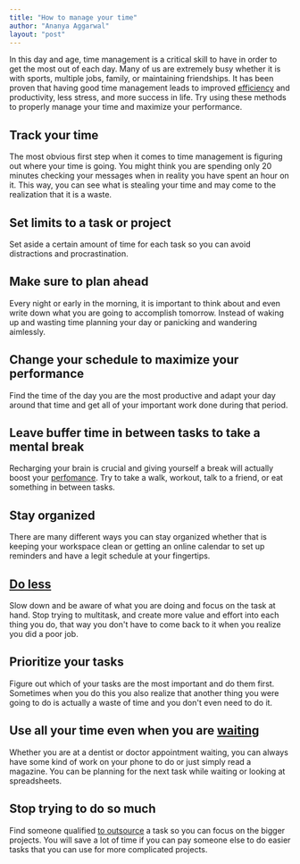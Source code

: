 ```yaml
---
title: "How to manage your time"
author: "Ananya Aggarwal"
layout: "post"
---
```


In this day and age, time management is a critical skill to have in
order to get the most out of each day. Many of us are extremely busy
whether it is with sports, multiple jobs, family, or maintaining
friendships. It has been proven that having good time management leads
to improved
[efficiency](https://corporatefinanceinstitute.com/resources/careers/jobs/corporate-development-guide/)
and productivity, less stress, and more success in life. Try using
these methods to properly manage your time and maximize your
performance.
<!-- more -->

## Track your time

The most obvious first step when it comes to time management is
figuring out where your time is going. You might think you are
spending only 20 minutes checking your messages when in reality you
have spent an hour on it. This way, you can see what is stealing your
time and may come to the realization that it is a waste.

## Set limits to a task or project

Set aside a certain amount of time for each task so you can avoid
distractions and procrastination.

## Make sure to plan ahead

Every night or early in the morning, it is important to think about
and even write down what you are going to accomplish tomorrow. Instead
of waking up and wasting time planning your day or panicking and
wandering aimlessly.

## Change your schedule to maximize your performance

Find the time of the day you are the most productive and adapt your
day around that time and get all of your important work done during
that period.

## Leave buffer time in between tasks to take a mental break

Recharging your brain is crucial and giving yourself a break will
actually boost your
[perfomance](https://www.fastcompany.com/3013188/unplug/why-you-need-to-unplug-every-90-minutes).
Try to take a walk, workout, talk to a friend, or eat something in
between tasks.

## Stay organized

There are many different ways you can stay organized whether that is
keeping your workspace clean or getting an online calendar to set up
reminders and have a legit schedule at your fingertips.

##  [Do less](https://zenhabits.net/the-lazy-manifesto-do-less-then-do-even-less/)

Slow down and be aware of what you are doing and focus on the task at
hand. Stop trying to multitask, and create more value and effort into
each thing you do, that way you don't have to come back to it when you
realize you did a poor job.

## Prioritize your tasks

Figure out which of your tasks are the most important and do them
first. Sometimes when you do this you also realize that another thing
you were going to do is actually a waste of time and you don't even
need to do it.

## Use all your time even when you are [waiting](https://www.thebalancesmb.com/how-to-have-successful-home-office-meetings-with-clients-4119334)

Whether you are at a dentist or doctor appointment waiting, you can
always have some kind of work on your phone to do or just simply read
a magazine. You can be planning for the next task while waiting or
looking at spreadsheets.

## Stop trying to do so much

Find someone qualified [to
outsource](https://www.projectsmart.co.uk/10-tips-for-managing-time-effectively.php)
a task so you can focus on the bigger projects. You will save a lot of
time if you can pay someone else to do easier tasks that you can use
for more complicated projects.
